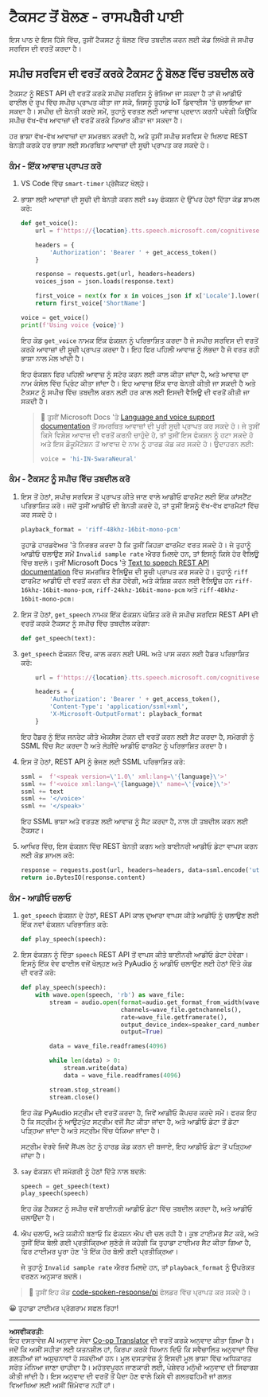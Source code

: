 <!--
CO_OP_TRANSLATOR_METADATA:
{
  "original_hash": "606f3af1c78e3741e48ce77c31cea626",
  "translation_date": "2025-08-27T13:54:08+00:00",
  "source_file": "6-consumer/lessons/3-spoken-feedback/pi-text-to-speech.md",
  "language_code": "pa"
}
-->
# ਟੈਕਸਟ ਤੋਂ ਬੋਲਣ - ਰਾਸਪਬੈਰੀ ਪਾਈ

ਇਸ ਪਾਠ ਦੇ ਇਸ ਹਿੱਸੇ ਵਿੱਚ, ਤੁਸੀਂ ਟੈਕਸਟ ਨੂੰ ਬੋਲਣ ਵਿੱਚ ਤਬਦੀਲ ਕਰਨ ਲਈ ਕੋਡ ਲਿਖੋਗੇ ਜੋ ਸਪੀਚ ਸਰਵਿਸ ਦੀ ਵਰਤੋਂ ਕਰਦਾ ਹੈ।

## ਸਪੀਚ ਸਰਵਿਸ ਦੀ ਵਰਤੋਂ ਕਰਕੇ ਟੈਕਸਟ ਨੂੰ ਬੋਲਣ ਵਿੱਚ ਤਬਦੀਲ ਕਰੋ

ਟੈਕਸਟ ਨੂੰ REST API ਦੀ ਵਰਤੋਂ ਕਰਕੇ ਸਪੀਚ ਸਰਵਿਸ ਨੂੰ ਭੇਜਿਆ ਜਾ ਸਕਦਾ ਹੈ ਤਾਂ ਜੋ ਆਡੀਓ ਫਾਈਲ ਦੇ ਰੂਪ ਵਿੱਚ ਸਪੀਚ ਪ੍ਰਾਪਤ ਕੀਤਾ ਜਾ ਸਕੇ, ਜਿਸਨੂੰ ਤੁਹਾਡੇ IoT ਡਿਵਾਈਸ 'ਤੇ ਚਲਾਇਆ ਜਾ ਸਕਦਾ ਹੈ। ਸਪੀਚ ਦੀ ਬੇਨਤੀ ਕਰਦੇ ਸਮੇਂ, ਤੁਹਾਨੂੰ ਵਰਤਣ ਲਈ ਆਵਾਜ਼ ਪ੍ਰਦਾਨ ਕਰਨੀ ਪਵੇਗੀ ਕਿਉਂਕਿ ਸਪੀਚ ਵੱਖ-ਵੱਖ ਆਵਾਜ਼ਾਂ ਦੀ ਵਰਤੋਂ ਕਰਕੇ ਤਿਆਰ ਕੀਤਾ ਜਾ ਸਕਦਾ ਹੈ।

ਹਰ ਭਾਸ਼ਾ ਵੱਖ-ਵੱਖ ਆਵਾਜ਼ਾਂ ਦਾ ਸਮਰਥਨ ਕਰਦੀ ਹੈ, ਅਤੇ ਤੁਸੀਂ ਸਪੀਚ ਸਰਵਿਸ ਦੇ ਖਿਲਾਫ REST ਬੇਨਤੀ ਕਰਕੇ ਹਰ ਭਾਸ਼ਾ ਲਈ ਸਮਰਥਿਤ ਆਵਾਜ਼ਾਂ ਦੀ ਸੂਚੀ ਪ੍ਰਾਪਤ ਕਰ ਸਕਦੇ ਹੋ।

### ਕੰਮ - ਇੱਕ ਆਵਾਜ਼ ਪ੍ਰਾਪਤ ਕਰੋ

1. VS Code ਵਿੱਚ `smart-timer` ਪ੍ਰੋਜੈਕਟ ਖੋਲ੍ਹੋ।

1. ਭਾਸ਼ਾ ਲਈ ਆਵਾਜ਼ਾਂ ਦੀ ਸੂਚੀ ਦੀ ਬੇਨਤੀ ਕਰਨ ਲਈ `say` ਫੰਕਸ਼ਨ ਦੇ ਉੱਪਰ ਹੇਠਾਂ ਦਿੱਤਾ ਕੋਡ ਸ਼ਾਮਲ ਕਰੋ:

    ```python
    def get_voice():
        url = f'https://{location}.tts.speech.microsoft.com/cognitiveservices/voices/list'
    
        headers = {
            'Authorization': 'Bearer ' + get_access_token()
        }
    
        response = requests.get(url, headers=headers)
        voices_json = json.loads(response.text)
    
        first_voice = next(x for x in voices_json if x['Locale'].lower() == language.lower() and x['VoiceType'] == 'Neural')
        return first_voice['ShortName']
    
    voice = get_voice()
    print(f'Using voice {voice}')
    ```

    ਇਹ ਕੋਡ `get_voice` ਨਾਮਕ ਇੱਕ ਫੰਕਸ਼ਨ ਨੂੰ ਪਰਿਭਾਸ਼ਿਤ ਕਰਦਾ ਹੈ ਜੋ ਸਪੀਚ ਸਰਵਿਸ ਦੀ ਵਰਤੋਂ ਕਰਕੇ ਆਵਾਜ਼ਾਂ ਦੀ ਸੂਚੀ ਪ੍ਰਾਪਤ ਕਰਦਾ ਹੈ। ਇਹ ਫਿਰ ਪਹਿਲੀ ਆਵਾਜ਼ ਨੂੰ ਲੱਭਦਾ ਹੈ ਜੋ ਵਰਤ ਰਹੀ ਭਾਸ਼ਾ ਨਾਲ ਮੇਲ ਖਾਂਦੀ ਹੈ।

    ਇਹ ਫੰਕਸ਼ਨ ਫਿਰ ਪਹਿਲੀ ਆਵਾਜ਼ ਨੂੰ ਸਟੋਰ ਕਰਨ ਲਈ ਕਾਲ ਕੀਤਾ ਜਾਂਦਾ ਹੈ, ਅਤੇ ਆਵਾਜ਼ ਦਾ ਨਾਮ ਕੰਸੋਲ ਵਿੱਚ ਪ੍ਰਿੰਟ ਕੀਤਾ ਜਾਂਦਾ ਹੈ। ਇਹ ਆਵਾਜ਼ ਇੱਕ ਵਾਰ ਬੇਨਤੀ ਕੀਤੀ ਜਾ ਸਕਦੀ ਹੈ ਅਤੇ ਟੈਕਸਟ ਨੂੰ ਸਪੀਚ ਵਿੱਚ ਤਬਦੀਲ ਕਰਨ ਲਈ ਹਰ ਕਾਲ ਲਈ ਇਸਦੀ ਵੈਲਿਊ ਦੀ ਵਰਤੋਂ ਕੀਤੀ ਜਾ ਸਕਦੀ ਹੈ।

    > 💁 ਤੁਸੀਂ Microsoft Docs 'ਤੇ [Language and voice support documentation](https://docs.microsoft.com/azure/cognitive-services/speech-service/language-support?WT.mc_id=academic-17441-jabenn#text-to-speech) ਤੋਂ ਸਮਰਥਿਤ ਆਵਾਜ਼ਾਂ ਦੀ ਪੂਰੀ ਸੂਚੀ ਪ੍ਰਾਪਤ ਕਰ ਸਕਦੇ ਹੋ। ਜੇ ਤੁਸੀਂ ਕਿਸੇ ਵਿਸ਼ੇਸ਼ ਆਵਾਜ਼ ਦੀ ਵਰਤੋਂ ਕਰਨੀ ਚਾਹੁੰਦੇ ਹੋ, ਤਾਂ ਤੁਸੀਂ ਇਸ ਫੰਕਸ਼ਨ ਨੂੰ ਹਟਾ ਸਕਦੇ ਹੋ ਅਤੇ ਇਸ ਡੌਕੂਮੈਂਟੇਸ਼ਨ ਤੋਂ ਆਵਾਜ਼ ਦੇ ਨਾਮ ਨੂੰ ਹਾਰਡ ਕੋਡ ਕਰ ਸਕਦੇ ਹੋ। ਉਦਾਹਰਨ ਲਈ:
    >
    > ```python
    > voice = 'hi-IN-SwaraNeural'
    > ```

### ਕੰਮ - ਟੈਕਸਟ ਨੂੰ ਸਪੀਚ ਵਿੱਚ ਤਬਦੀਲ ਕਰੋ

1. ਇਸ ਤੋਂ ਹੇਠਾਂ, ਸਪੀਚ ਸਰਵਿਸ ਤੋਂ ਪ੍ਰਾਪਤ ਕੀਤੇ ਜਾਣ ਵਾਲੇ ਆਡੀਓ ਫਾਰਮੈਟ ਲਈ ਇੱਕ ਕਾਂਸਟੈਂਟ ਪਰਿਭਾਸ਼ਿਤ ਕਰੋ। ਜਦੋਂ ਤੁਸੀਂ ਆਡੀਓ ਦੀ ਬੇਨਤੀ ਕਰਦੇ ਹੋ, ਤਾਂ ਤੁਸੀਂ ਇਸਨੂੰ ਵੱਖ-ਵੱਖ ਫਾਰਮੈਟਾਂ ਵਿੱਚ ਕਰ ਸਕਦੇ ਹੋ।

    ```python
    playback_format = 'riff-48khz-16bit-mono-pcm'
    ```

    ਤੁਹਾਡੇ ਹਾਰਡਵੇਅਰ 'ਤੇ ਨਿਰਭਰ ਕਰਦਾ ਹੈ ਕਿ ਤੁਸੀਂ ਕਿਹੜਾ ਫਾਰਮੈਟ ਵਰਤ ਸਕਦੇ ਹੋ। ਜੇ ਤੁਹਾਨੂੰ ਆਡੀਓ ਚਲਾਉਣ ਸਮੇਂ `Invalid sample rate` ਐਰਰ ਮਿਲਦੇ ਹਨ, ਤਾਂ ਇਸਨੂੰ ਕਿਸੇ ਹੋਰ ਵੈਲਿਊ ਵਿੱਚ ਬਦਲੋ। ਤੁਸੀਂ Microsoft Docs 'ਤੇ [Text to speech REST API documentation](https://docs.microsoft.com/azure/cognitive-services/speech-service/rest-text-to-speech?WT.mc_id=academic-17441-jabenn#audio-outputs) ਵਿੱਚ ਸਮਰਥਿਤ ਵੈਲਿਊਜ਼ ਦੀ ਸੂਚੀ ਪ੍ਰਾਪਤ ਕਰ ਸਕਦੇ ਹੋ। ਤੁਹਾਨੂੰ `riff` ਫਾਰਮੈਟ ਆਡੀਓ ਦੀ ਵਰਤੋਂ ਕਰਨ ਦੀ ਲੋੜ ਹੋਵੇਗੀ, ਅਤੇ ਕੋਸ਼ਿਸ਼ ਕਰਨ ਲਈ ਵੈਲਿਊਜ਼ ਹਨ `riff-16khz-16bit-mono-pcm`, `riff-24khz-16bit-mono-pcm` ਅਤੇ `riff-48khz-16bit-mono-pcm`।

1. ਇਸ ਤੋਂ ਹੇਠਾਂ, `get_speech` ਨਾਮਕ ਇੱਕ ਫੰਕਸ਼ਨ ਘੋਸ਼ਿਤ ਕਰੋ ਜੋ ਸਪੀਚ ਸਰਵਿਸ REST API ਦੀ ਵਰਤੋਂ ਕਰਕੇ ਟੈਕਸਟ ਨੂੰ ਸਪੀਚ ਵਿੱਚ ਤਬਦੀਲ ਕਰੇਗਾ:

    ```python
    def get_speech(text):
    ```

1. `get_speech` ਫੰਕਸ਼ਨ ਵਿੱਚ, ਕਾਲ ਕਰਨ ਲਈ URL ਅਤੇ ਪਾਸ ਕਰਨ ਲਈ ਹੈਡਰ ਪਰਿਭਾਸ਼ਿਤ ਕਰੋ:

    ```python
        url = f'https://{location}.tts.speech.microsoft.com/cognitiveservices/v1'
    
        headers = {
            'Authorization': 'Bearer ' + get_access_token(),
            'Content-Type': 'application/ssml+xml',
            'X-Microsoft-OutputFormat': playback_format
        }
    ```

    ਇਹ ਹੈਡਰ ਨੂੰ ਇੱਕ ਜਨਰੇਟ ਕੀਤੇ ਐਕਸੈਸ ਟੋਕਨ ਦੀ ਵਰਤੋਂ ਕਰਨ ਲਈ ਸੈਟ ਕਰਦਾ ਹੈ, ਸਮੱਗਰੀ ਨੂੰ SSML ਵਿੱਚ ਸੈਟ ਕਰਦਾ ਹੈ ਅਤੇ ਲੋੜੀਂਦੇ ਆਡੀਓ ਫਾਰਮੈਟ ਨੂੰ ਪਰਿਭਾਸ਼ਿਤ ਕਰਦਾ ਹੈ।

1. ਇਸ ਤੋਂ ਹੇਠਾਂ, REST API ਨੂੰ ਭੇਜਣ ਲਈ SSML ਪਰਿਭਾਸ਼ਿਤ ਕਰੋ:

    ```python
    ssml =  f'<speak version=\'1.0\' xml:lang=\'{language}\'>'
    ssml += f'<voice xml:lang=\'{language}\' name=\'{voice}\'>'
    ssml += text
    ssml += '</voice>'
    ssml += '</speak>'
    ```

    ਇਹ SSML ਭਾਸ਼ਾ ਅਤੇ ਵਰਤਣ ਲਈ ਆਵਾਜ਼ ਨੂੰ ਸੈਟ ਕਰਦਾ ਹੈ, ਨਾਲ ਹੀ ਤਬਦੀਲ ਕਰਨ ਲਈ ਟੈਕਸਟ।

1. ਆਖਿਰ ਵਿੱਚ, ਇਸ ਫੰਕਸ਼ਨ ਵਿੱਚ REST ਬੇਨਤੀ ਕਰਨ ਅਤੇ ਬਾਈਨਰੀ ਆਡੀਓ ਡੇਟਾ ਵਾਪਸ ਕਰਨ ਲਈ ਕੋਡ ਸ਼ਾਮਲ ਕਰੋ:

    ```python
    response = requests.post(url, headers=headers, data=ssml.encode('utf-8'))
    return io.BytesIO(response.content)
    ```

### ਕੰਮ - ਆਡੀਓ ਚਲਾਓ

1. `get_speech` ਫੰਕਸ਼ਨ ਦੇ ਹੇਠਾਂ, REST API ਕਾਲ ਦੁਆਰਾ ਵਾਪਸ ਕੀਤੇ ਆਡੀਓ ਨੂੰ ਚਲਾਉਣ ਲਈ ਇੱਕ ਨਵਾਂ ਫੰਕਸ਼ਨ ਪਰਿਭਾਸ਼ਿਤ ਕਰੋ:

    ```python
    def play_speech(speech):
    ```

1. ਇਸ ਫੰਕਸ਼ਨ ਨੂੰ ਦਿੱਤਾ `speech` REST API ਤੋਂ ਵਾਪਸ ਕੀਤੇ ਬਾਈਨਰੀ ਆਡੀਓ ਡੇਟਾ ਹੋਵੇਗਾ। ਇਸਨੂੰ ਇੱਕ ਵੇਵ ਫਾਈਲ ਵਜੋਂ ਖੋਲ੍ਹਣ ਅਤੇ PyAudio ਨੂੰ ਆਡੀਓ ਚਲਾਉਣ ਲਈ ਹੇਠਾਂ ਦਿੱਤੇ ਕੋਡ ਦੀ ਵਰਤੋਂ ਕਰੋ:

    ```python
    def play_speech(speech):
        with wave.open(speech, 'rb') as wave_file:
            stream = audio.open(format=audio.get_format_from_width(wave_file.getsampwidth()),
                                channels=wave_file.getnchannels(),
                                rate=wave_file.getframerate(),
                                output_device_index=speaker_card_number,
                                output=True)

            data = wave_file.readframes(4096)

            while len(data) > 0:
                stream.write(data)
                data = wave_file.readframes(4096)

            stream.stop_stream()
            stream.close()
    ```

    ਇਹ ਕੋਡ PyAudio ਸਟ੍ਰੀਮ ਦੀ ਵਰਤੋਂ ਕਰਦਾ ਹੈ, ਜਿਵੇਂ ਆਡੀਓ ਕੈਪਚਰ ਕਰਦੇ ਸਮੇਂ। ਫਰਕ ਇਹ ਹੈ ਕਿ ਸਟ੍ਰੀਮ ਨੂੰ ਆਉਟਪੁੱਟ ਸਟ੍ਰੀਮ ਵਜੋਂ ਸੈਟ ਕੀਤਾ ਜਾਂਦਾ ਹੈ, ਅਤੇ ਆਡੀਓ ਡੇਟਾ ਤੋਂ ਡੇਟਾ ਪੜ੍ਹਿਆ ਜਾਂਦਾ ਹੈ ਅਤੇ ਸਟ੍ਰੀਮ ਵਿੱਚ ਧੱਕਿਆ ਜਾਂਦਾ ਹੈ।

    ਸਟ੍ਰੀਮ ਵੇਰਵੇ ਜਿਵੇਂ ਸੈਂਪਲ ਰੇਟ ਨੂੰ ਹਾਰਡ ਕੋਡ ਕਰਨ ਦੀ ਬਜਾਏ, ਇਹ ਆਡੀਓ ਡੇਟਾ ਤੋਂ ਪੜ੍ਹਿਆ ਜਾਂਦਾ ਹੈ।

1. `say` ਫੰਕਸ਼ਨ ਦੀ ਸਮੱਗਰੀ ਨੂੰ ਹੇਠਾਂ ਦਿੱਤੇ ਨਾਲ ਬਦਲੋ:

    ```python
    speech = get_speech(text)
    play_speech(speech)
    ```

    ਇਹ ਕੋਡ ਟੈਕਸਟ ਨੂੰ ਸਪੀਚ ਵਜੋਂ ਬਾਈਨਰੀ ਆਡੀਓ ਡੇਟਾ ਵਿੱਚ ਤਬਦੀਲ ਕਰਦਾ ਹੈ, ਅਤੇ ਆਡੀਓ ਚਲਾਉਂਦਾ ਹੈ।

1. ਐਪ ਚਲਾਓ, ਅਤੇ ਯਕੀਨੀ ਬਣਾਓ ਕਿ ਫੰਕਸ਼ਨ ਐਪ ਵੀ ਚਲ ਰਹੀ ਹੈ। ਕੁਝ ਟਾਈਮਰ ਸੈਟ ਕਰੋ, ਅਤੇ ਤੁਸੀਂ ਇੱਕ ਬੋਲੀ ਗਈ ਪ੍ਰਤੀਕ੍ਰਿਆ ਸੁਣੋਗੇ ਜੋ ਕਹੇਗੀ ਕਿ ਤੁਹਾਡਾ ਟਾਈਮਰ ਸੈਟ ਕੀਤਾ ਗਿਆ ਹੈ, ਫਿਰ ਟਾਈਮਰ ਪੂਰਾ ਹੋਣ 'ਤੇ ਇੱਕ ਹੋਰ ਬੋਲੀ ਗਈ ਪ੍ਰਤੀਕ੍ਰਿਆ।

    ਜੇ ਤੁਹਾਨੂੰ `Invalid sample rate` ਐਰਰ ਮਿਲਦੇ ਹਨ, ਤਾਂ `playback_format` ਨੂੰ ਉਪਰੋਕਤ ਵਰਣਨ ਅਨੁਸਾਰ ਬਦਲੋ।

> 💁 ਤੁਸੀਂ ਇਹ ਕੋਡ [code-spoken-response/pi](../../../../../6-consumer/lessons/3-spoken-feedback/code-spoken-response/pi) ਫੋਲਡਰ ਵਿੱਚ ਪ੍ਰਾਪਤ ਕਰ ਸਕਦੇ ਹੋ।

😀 ਤੁਹਾਡਾ ਟਾਈਮਰ ਪ੍ਰੋਗਰਾਮ ਸਫਲ ਰਿਹਾ!

---

**ਅਸਵੀਕਰਤੀ**:  
ਇਹ ਦਸਤਾਵੇਜ਼ AI ਅਨੁਵਾਦ ਸੇਵਾ [Co-op Translator](https://github.com/Azure/co-op-translator) ਦੀ ਵਰਤੋਂ ਕਰਕੇ ਅਨੁਵਾਦ ਕੀਤਾ ਗਿਆ ਹੈ। ਜਦੋਂ ਕਿ ਅਸੀਂ ਸਹੀਤਾ ਲਈ ਯਤਨਸ਼ੀਲ ਹਾਂ, ਕਿਰਪਾ ਕਰਕੇ ਧਿਆਨ ਦਿਓ ਕਿ ਸਵੈਚਾਲਿਤ ਅਨੁਵਾਦਾਂ ਵਿੱਚ ਗਲਤੀਆਂ ਜਾਂ ਅਸੁਚਨਾਵਾਂ ਹੋ ਸਕਦੀਆਂ ਹਨ। ਮੂਲ ਦਸਤਾਵੇਜ਼ ਨੂੰ ਇਸਦੀ ਮੂਲ ਭਾਸ਼ਾ ਵਿੱਚ ਅਧਿਕਾਰਤ ਸਰੋਤ ਮੰਨਿਆ ਜਾਣਾ ਚਾਹੀਦਾ ਹੈ। ਮਹੱਤਵਪੂਰਨ ਜਾਣਕਾਰੀ ਲਈ, ਪੇਸ਼ੇਵਰ ਮਨੁੱਖੀ ਅਨੁਵਾਦ ਦੀ ਸਿਫਾਰਸ਼ ਕੀਤੀ ਜਾਂਦੀ ਹੈ। ਇਸ ਅਨੁਵਾਦ ਦੀ ਵਰਤੋਂ ਤੋਂ ਪੈਦਾ ਹੋਣ ਵਾਲੇ ਕਿਸੇ ਵੀ ਗਲਤਫਹਿਮੀ ਜਾਂ ਗਲਤ ਵਿਆਖਿਆ ਲਈ ਅਸੀਂ ਜ਼ਿੰਮੇਵਾਰ ਨਹੀਂ ਹਾਂ।